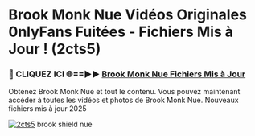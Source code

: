 # Brook Monk Nue Vidéos Originales 0nlyFans Fuitées - Fichiers Mis à Jour ! (2cts5)

<h3>🔴 CLIQUEZ ICI 🌐==►► <a href="https://tinyurl.com/2pmr4ezf" rel="nofollow">Brook Monk Nue Fichiers Mis à Jour</a></h3>

Obtenez Brook Monk Nue et tout le contenu. Vous pouvez maintenant accéder à toutes les vidéos et photos de Brook Monk Nue. Nouveaux fichiers mis à jour 2025

[![2cts5](https://i.imgur.com/6SNvagu.gif)](https://tinyurl.com/2pmr4ezf)
brook shield nue